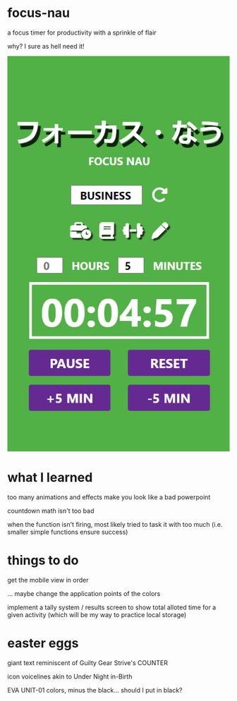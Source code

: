 # focus-nau
a focus timer for productivity with a sprinkle of flair

why? I sure as hell need it!

![Preview](https://github.com/commdao/jon-dao-notreact/blob/main/media/preview_focus_timer.png)

# what I learned
too many animations and effects make you look like a bad powerpoint

countdown math isn't too bad

when the function isn't firing, most likely tried to task it with too much (i.e. smaller simple functions ensure success)

# things to do
get the mobile view in order

... maybe change the application points of the colors

implement a tally system / results screen to show total alloted time for a given activity (which will be my way to practice local storage)

# easter eggs

giant text reminiscent of Guilty Gear Strive's COUNTER

icon voicelines akin to Under Night in-Birth

EVA UNIT-01 colors, minus the black... should I put in black?
